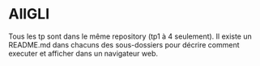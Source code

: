 # AllGLI

Tous les tp sont dans le même repository (tp1 à 4 seulement).
Il existe un README.md dans chacuns des sous-dossiers pour décrire comment executer et afficher dans un navigateur web.


